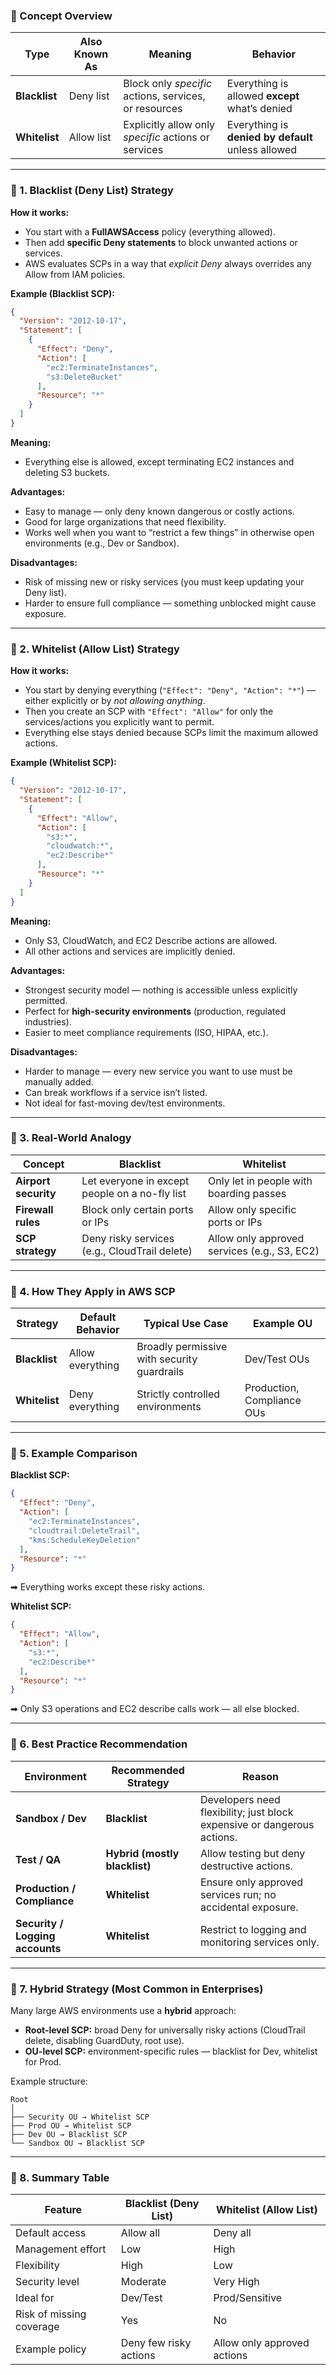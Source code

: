 ### 🔹 Concept Overview

| Type          | Also Known As | Meaning                                               | Behavior                                           |
| ------------- | ------------- | ----------------------------------------------------- | -------------------------------------------------- |
| **Blacklist** | Deny list     | Block only *specific* actions, services, or resources | Everything is allowed **except** what’s denied     |
| **Whitelist** | Allow list    | Explicitly allow only *specific* actions or services  | Everything is **denied by default** unless allowed |

---

### 🔹 1. **Blacklist (Deny List) Strategy**

**How it works:**

* You start with a **FullAWSAccess** policy (everything allowed).
* Then add **specific Deny statements** to block unwanted actions or services.
* AWS evaluates SCPs in a way that *explicit Deny* always overrides any Allow from IAM policies.

**Example (Blacklist SCP):**

```json
{
  "Version": "2012-10-17",
  "Statement": [
    {
      "Effect": "Deny",
      "Action": [
        "ec2:TerminateInstances",
        "s3:DeleteBucket"
      ],
      "Resource": "*"
    }
  ]
}
```

**Meaning:**

* Everything else is allowed, except terminating EC2 instances and deleting S3 buckets.

**Advantages:**

* Easy to manage — only deny known dangerous or costly actions.
* Good for large organizations that need flexibility.
* Works well when you want to “restrict a few things” in otherwise open environments (e.g., Dev or Sandbox).

**Disadvantages:**

* Risk of missing new or risky services (you must keep updating your Deny list).
* Harder to ensure full compliance — something unblocked might cause exposure.

---

### 🔹 2. **Whitelist (Allow List) Strategy**

**How it works:**

* You start by denying everything (`"Effect": "Deny", "Action": "*"`) — either explicitly or by *not allowing anything*.
* Then you create an SCP with `"Effect": "Allow"` for only the services/actions you explicitly want to permit.
* Everything else stays denied because SCPs limit the maximum allowed actions.

**Example (Whitelist SCP):**

```json
{
  "Version": "2012-10-17",
  "Statement": [
    {
      "Effect": "Allow",
      "Action": [
        "s3:*",
        "cloudwatch:*",
        "ec2:Describe*"
      ],
      "Resource": "*"
    }
  ]
}
```

**Meaning:**

* Only S3, CloudWatch, and EC2 Describe actions are allowed.
* All other actions and services are implicitly denied.

**Advantages:**

* Strongest security model — nothing is accessible unless explicitly permitted.
* Perfect for **high-security environments** (production, regulated industries).
* Easier to meet compliance requirements (ISO, HIPAA, etc.).

**Disadvantages:**

* Harder to manage — every new service you want to use must be manually added.
* Can break workflows if a service isn’t listed.
* Not ideal for fast-moving dev/test environments.

---

### 🔹 3. **Real-World Analogy**

| Concept              | Blacklist                                      | Whitelist                                    |
| -------------------- | ---------------------------------------------- | -------------------------------------------- |
| **Airport security** | Let everyone in except people on a no-fly list | Only let in people with boarding passes      |
| **Firewall rules**   | Block only certain ports or IPs                | Allow only specific ports or IPs             |
| **SCP strategy**     | Deny risky services (e.g., CloudTrail delete)  | Allow only approved services (e.g., S3, EC2) |

---

### 🔹 4. **How They Apply in AWS SCP**

| Strategy      | Default Behavior | Typical Use Case                            | Example OU                 |
| ------------- | ---------------- | ------------------------------------------- | -------------------------- |
| **Blacklist** | Allow everything | Broadly permissive with security guardrails | Dev/Test OUs               |
| **Whitelist** | Deny everything  | Strictly controlled environments            | Production, Compliance OUs |

---

### 🔹 5. **Example Comparison**

**Blacklist SCP:**

```json
{
  "Effect": "Deny",
  "Action": [
    "ec2:TerminateInstances",
    "cloudtrail:DeleteTrail",
    "kms:ScheduleKeyDeletion"
  ],
  "Resource": "*"
}
```

➡ Everything works except these risky actions.

**Whitelist SCP:**

```json
{
  "Effect": "Allow",
  "Action": [
    "s3:*",
    "ec2:Describe*"
  ],
  "Resource": "*"
}
```

➡ Only S3 operations and EC2 describe calls work — all else blocked.

---

### 🔹 6. **Best Practice Recommendation**

| Environment                     | Recommended Strategy          | Reason                                                                  |
| ------------------------------- | ----------------------------- | ----------------------------------------------------------------------- |
| **Sandbox / Dev**               | **Blacklist**                 | Developers need flexibility; just block expensive or dangerous actions. |
| **Test / QA**                   | **Hybrid (mostly blacklist)** | Allow testing but deny destructive actions.                             |
| **Production / Compliance**     | **Whitelist**                 | Ensure only approved services run; no accidental exposure.              |
| **Security / Logging accounts** | **Whitelist**                 | Restrict to logging and monitoring services only.                       |

---

### 🔹 7. **Hybrid Strategy (Most Common in Enterprises)**

Many large AWS environments use a **hybrid** approach:

* **Root-level SCP:** broad Deny for universally risky actions (CloudTrail delete, disabling GuardDuty, root use).
* **OU-level SCP:** environment-specific rules — blacklist for Dev, whitelist for Prod.

Example structure:

```
Root
│
├── Security OU → Whitelist SCP
├── Prod OU → Whitelist SCP
├── Dev OU → Blacklist SCP
└── Sandbox OU → Blacklist SCP
```

---

### 🔹 8. **Summary Table**

| Feature                  | Blacklist (Deny List)  | Whitelist (Allow List)      |
| ------------------------ | ---------------------- | --------------------------- |
| Default access           | Allow all              | Deny all                    |
| Management effort        | Low                    | High                        |
| Flexibility              | High                   | Low                         |
| Security level           | Moderate               | Very High                   |
| Ideal for                | Dev/Test               | Prod/Sensitive              |
| Risk of missing coverage | Yes                    | No                          |
| Example policy           | Deny few risky actions | Allow only approved actions |
